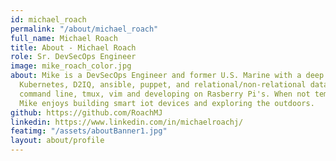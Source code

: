 ```yaml
---
id: michael_roach
permalink: "/about/michael_roach"
full_name: Michael Roach
title: About - Michael Roach
role: Sr. DevSecOps Engineer
image: mike_roach_color.jpg
about: Mike is a DevSecOps Engineer and former U.S. Marine with a deep expertise in
  Kubernetes, D2IQ, ansible, puppet, and relational/non-relational databases. He loves
  command line, tmux, vim and developing on Rasberry Pi's. When not templating YAML,
  Mike enjoys building smart iot devices and exploring the outdoors.
github: https://github.com/RoachMJ
linkedin: https://www.linkedin.com/in/michaelroachj/
featimg: "/assets/aboutBanner1.jpg"
layout: about/profile
---
```

